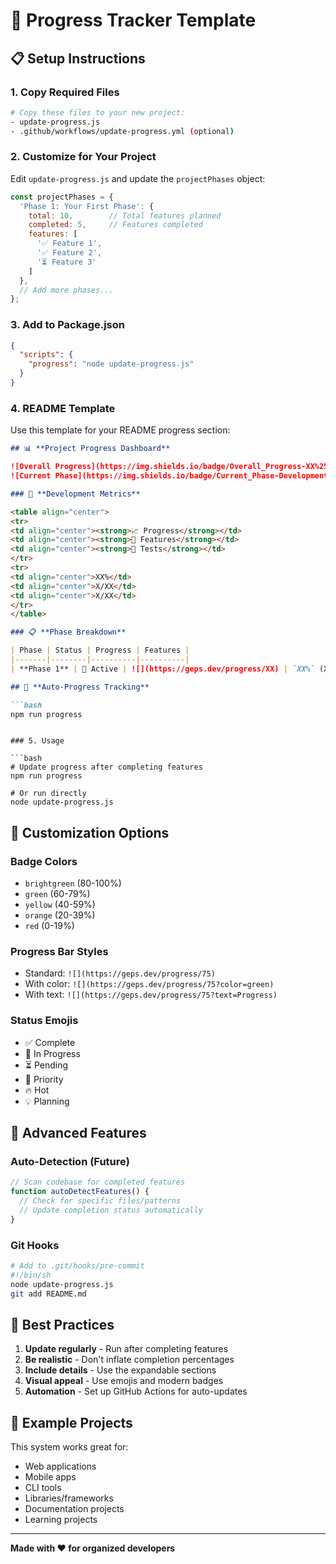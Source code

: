 # 🚀 Progress Tracker Template

## 📋 Setup Instructions

### 1. Copy Required Files
```bash
# Copy these files to your new project:
- update-progress.js
- .github/workflows/update-progress.yml (optional)
```

### 2. Customize for Your Project

Edit `update-progress.js` and update the `projectPhases` object:

```javascript
const projectPhases = {
  'Phase 1: Your First Phase': {
    total: 10,        // Total features planned
    completed: 5,     // Features completed
    features: [
      '✅ Feature 1',
      '✅ Feature 2', 
      '⏳ Feature 3'
    ]
  },
  // Add more phases...
};
```

### 3. Add to Package.json
```json
{
  "scripts": {
    "progress": "node update-progress.js"
  }
}
```

### 4. README Template

Use this template for your README progress section:

```markdown
## 📊 **Project Progress Dashboard**

![Overall Progress](https://img.shields.io/badge/Overall_Progress-XX%25-orange?style=for-the-badge&logo=progress)
![Current Phase](https://img.shields.io/badge/Current_Phase-Development-blue?style=for-the-badge)

### 🚀 **Development Metrics**

<table align="center">
<tr>
<td align="center"><strong>📈 Progress</strong></td>
<td align="center"><strong>📝 Features</strong></td>
<td align="center"><strong>🧪 Tests</strong></td>
</tr>
<tr>
<td align="center">XX%</td>
<td align="center">X/XX</td>
<td align="center">X/XX</td>
</tr>
</table>

### 📋 **Phase Breakdown**

| Phase | Status | Progress | Features |
|-------|--------|----------|----------|
| **Phase 1** | 🔄 Active | ![](https://geps.dev/progress/XX) | `XX%` (X/XX) |

## 🤖 **Auto-Progress Tracking**

```bash
npm run progress
```
```

### 5. Usage

```bash
# Update progress after completing features
npm run progress

# Or run directly
node update-progress.js
```

## 🎨 Customization Options

### Badge Colors
- `brightgreen` (80-100%)
- `green` (60-79%)
- `yellow` (40-59%)
- `orange` (20-39%)
- `red` (0-19%)

### Progress Bar Styles
- Standard: `![](https://geps.dev/progress/75)`
- With color: `![](https://geps.dev/progress/75?color=green)`
- With text: `![](https://geps.dev/progress/75?text=Progress)`

### Status Emojis
- ✅ Complete
- 🔄 In Progress  
- ⏳ Pending
- 🚀 Priority
- 🔥 Hot
- 💡 Planning

## 🔧 Advanced Features

### Auto-Detection (Future)
```javascript
// Scan codebase for completed features
function autoDetectFeatures() {
  // Check for specific files/patterns
  // Update completion status automatically
}
```

### Git Hooks
```bash
# Add to .git/hooks/pre-commit
#!/bin/sh
node update-progress.js
git add README.md
```

## 📝 Best Practices

1. **Update regularly** - Run after completing features
2. **Be realistic** - Don't inflate completion percentages
3. **Include details** - Use the expandable sections
4. **Visual appeal** - Use emojis and modern badges
5. **Automation** - Set up GitHub Actions for auto-updates

## 🌟 Example Projects

This system works great for:
- Web applications
- Mobile apps
- CLI tools
- Libraries/frameworks
- Documentation projects
- Learning projects

---

**Made with ❤️ for organized developers** 